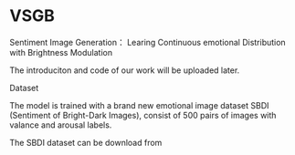 # VSGB

Sentiment Image Generation： Learing Continuous emotional Distribution with Brightness Modulation

The introduciton and code of our work will be uploaded later.

Dataset

The model is trained with a brand new emotional image dataset SBDI (Sentiment of Bright-Dark Images), consist of 500 pairs of images with valance and arousal labels.

The SBDI dataset can be download from 
